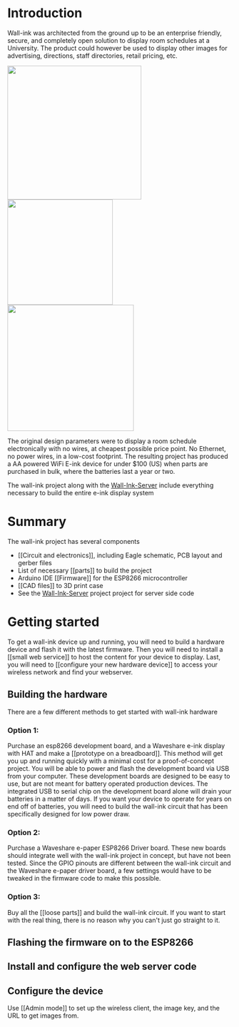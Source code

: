 # Introduction
Wall-ink was architected from the ground up to be an enterprise friendly, secure, and completely open solution to display room schedules at a University.  The product could however be used to display other images for advertising, directions, staff directories, retail pricing, etc.  

<img src="https://i.imgur.com/etozOAa.png" width="300"><img src="https://i.imgur.com/uxgWvmZ.png" width="236"><img src="https://i.imgur.com/bR7Etyk.png" width="283">

The original design parameters were to display a room schedule electronically with no wires, at cheapest possible price point.  No Ethernet, no power wires, in a low-cost footprint.  The resulting project has produced a AA powered WiFi E-ink device for under $100 (US) when parts are purchased in bulk, where the batteries last a year or two.  

The wall-ink project along with the [Wall-Ink-Server](https://github.com/caedm/wall-ink-server) include everything necessary to build the entire e-ink display system 
 
# Summary
The wall-ink project has several components

* [[Circuit and electronics]], including Eagle schematic, PCB layout and gerber files
* List of necessary [[parts]] to build the project
* Arduino IDE [[Firmware]] for the ESP8266 microcontroller
* [[CAD files]] to 3D print case
* See the [Wall-Ink-Server](https://github.com/caedm/wall-ink-server) project project for server side code

# Getting started
To get a wall-ink device up and running, you will need to build a hardware device and flash it with the latest firmware.  Then you will need to install a [[small web service]] to host the content for your device to display.  Last, you will need to [[configure your new hardware device]] to access your wireless network and find your webserver.
## Building the hardware
There are a few different methods to get started with wall-ink hardware
### Option 1: 
Purchase an esp8266 development board, and a Waveshare e-ink display with HAT and make a [[prototype on a breadboard]].  This method will get you up and running quickly with a minimal cost for a proof-of-concept project.  You will be able to power and flash the development board via USB from your computer.  These development boards are designed to be easy to use, but are not meant for battery operated production devices.  The integrated USB to serial chip on the development board alone will drain your batteries in a matter of days.  If you want your device to operate for years on end off of batteries, you will need to build the wall-ink circuit that has been specifically designed for low power draw.
### Option 2:  
Purchase a Waveshare e-paper ESP8266 Driver board.  These new boards should integrate well with the wall-ink project in concept, but have not been tested.  Since the GPIO pinouts are different between the wall-ink circuit and the Waveshare e-paper driver board, a few settings would have to be tweaked in the firmware code to make this possible.
### Option 3:  
Buy all the [[loose parts]] and build the wall-ink circuit.  If you want to start with the real thing, there is no reason why you can't just go straight to it.
## Flashing the firmware on to the ESP8266

## Install and configure the web server code

## Configure the device
Use [[Admin mode]] to set up the wireless client, the image key, and the URL to get images from.

